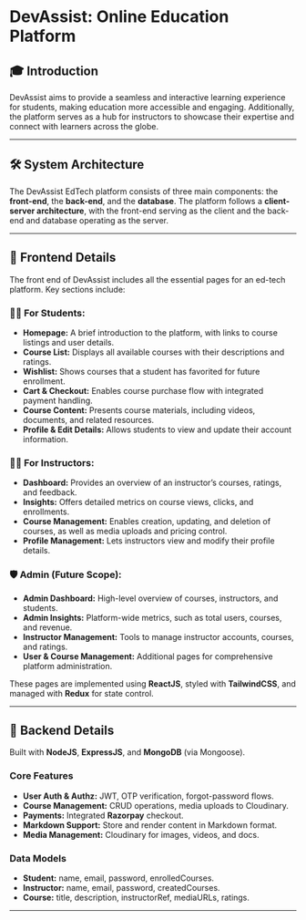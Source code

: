 # DevAssist: Online Education Platform

## 🎓 Introduction
DevAssist aims to provide a seamless and interactive learning experience for students, making education more accessible and engaging. Additionally, the platform serves as a hub for instructors to showcase their expertise and connect with learners across the globe.

---

## 🛠️ System Architecture
The DevAssist EdTech platform consists of three main components: the **front-end**, the **back-end**, and the **database**. The platform follows a **client-server architecture**, with the front-end serving as the client and the back-end and database operating as the server.

---

## 🎨 Frontend Details
The front end of DevAssist includes all the essential pages for an ed-tech platform. Key sections include:

### 🧑‍🎓 For Students:
- **Homepage:** A brief introduction to the platform, with links to course listings and user details.
- **Course List:** Displays all available courses with their descriptions and ratings.
- **Wishlist:** Shows courses that a student has favorited for future enrollment.
- **Cart & Checkout:** Enables course purchase flow with integrated payment handling.
- **Course Content:** Presents course materials, including videos, documents, and related resources.
- **Profile & Edit Details:** Allows students to view and update their account information.

### 🧑‍🏫 For Instructors:
- **Dashboard:** Provides an overview of an instructor’s courses, ratings, and feedback.
- **Insights:** Offers detailed metrics on course views, clicks, and enrollments.
- **Course Management:** Enables creation, updating, and deletion of courses, as well as media uploads and pricing control.
- **Profile Management:** Lets instructors view and modify their profile details.

### 🛡️ Admin (Future Scope):
- **Admin Dashboard:** High-level overview of courses, instructors, and students.
- **Admin Insights:** Platform-wide metrics, such as total users, courses, and revenue.
- **Instructor Management:** Tools to manage instructor accounts, courses, and ratings.
- **User & Course Management:** Additional pages for comprehensive platform administration.

These pages are implemented using **ReactJS**, styled with **TailwindCSS**, and managed with **Redux** for state control.

---

## 🧩 Backend Details
Built with **NodeJS**, **ExpressJS**, and **MongoDB** (via Mongoose).

### Core Features
- **User Auth & Authz:** JWT, OTP verification, forgot-password flows.
- **Course Management:** CRUD operations, media uploads to Cloudinary.
- **Payments:** Integrated **Razorpay** checkout.
- **Markdown Support:** Store and render content in Markdown format.
- **Media Management:** Cloudinary for images, videos, and docs.

### Data Models
- **Student:** name, email, password, enrolledCourses.
- **Instructor:** name, email, password, createdCourses.
- **Course:** title, description, instructorRef, mediaURLs, ratings.
---



